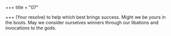 +++
title = "07"

+++
(Your resolve) to help which best brings success. Might we be yours in  the bouts.
May we consider ourselves winners through our libations and
invocations to the gods.